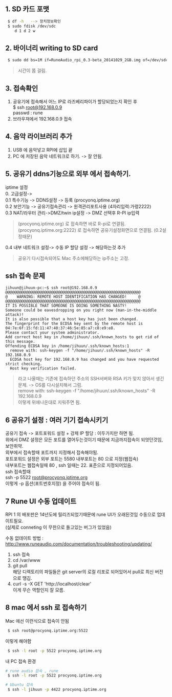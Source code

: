 
## 1. SD 카드 포맷  

````sh
 $ df -h   --> 장치정보확인
 $ sudo fdisk /dev/sdc
 	d 1 d 2 w
````

## 2. 바이너리 writing to SD card  
````sh
 $ sudo dd bs=1M if=RuneAudio_rpi_0.3-beta_20141029_2GB.img of=/dev/sdc
````
> 시간이 쫌 걸림.  


## 3. 접속확인  
1. 공유기에 접속해서 어느 IP로 라즈베리파이가 할당되었는지 확인 후  
$ ssh root@192.168.0.9  
passwd : rune  
2. 브라우져에서 192.168.0.9  접속  

## 4. 음악 라이브러리 추가  
1. USB 에 음악넣고 RPI에 삽입 끝  
2. PC 에 저장된 음악 네트워크로 하기. -> 잘 안됨.  

## 5. 공유기 ddns기능으로 외부 에서 접속하기.  
iptime 설정  
0. 고급설정->  
0.1 특수기능 -> DDNS설정 -> 등록  (procyonq.iptime.org)  
0.2 보안기능 -> 공유기접속관리 -> 원격관리포트사용 (4자리입력:가령2222)  
0.3 NAT/라우터 관리->DMZ/twin ip설정 -> DMZ 선택후 R-PI ip입력  
> (procyonq.iptime.org) 로 접속하면 바로 R-pi로 연결됨.  
> (procyonq.iptime.org:2222) 로 접속하면 공유기설정화면으로 연결됨. (0.2설정때문)  

0.4 내부 네트워크 설정-> 수동 IP 할당 설정 -> 해당하는것 추가  
> 공유기 다시접속되어도 Mac 주소에해당하는 ip주소는 고정.  


## ssh 접속 문제

````log
jihuun@jihuun-pc:~$ ssh root@192.168.0.9
@@@@@@@@@@@@@@@@@@@@@@@@@@@@@@@@@@@@@@@@@@@@@@@@@@@@@@@@@@@
@    WARNING: REMOTE HOST IDENTIFICATION HAS CHANGED!     @
@@@@@@@@@@@@@@@@@@@@@@@@@@@@@@@@@@@@@@@@@@@@@@@@@@@@@@@@@@@
IT IS POSSIBLE THAT SOMEONE IS DOING SOMETHING NASTY!
Someone could be eavesdropping on you right now (man-in-the-middle attack)!
It is also possible that a host key has just been changed.
The fingerprint for the ECDSA key sent by the remote host is
04:7e:6f:15:fd:11:47:40:37:46:5e:85:a7:c8:e9:e8.
Please contact your system administrator.
Add correct host key in /home/jihuun/.ssh/known_hosts to get rid of this message.
Offending ECDSA key in /home/jihuun/.ssh/known_hosts:1
  remove with: ssh-keygen -f "/home/jihuun/.ssh/known_hosts" -R 192.168.0.9
  ECDSA host key for 192.168.0.9 has changed and you have requested strict checking.
  Host key verification failed.
````
> 라고 나올때는 기존에 접속하던 주소의 SSH서버와 RSA 키가 맞지 않아서 생긴 문제.  -> OS를 다시설치해서 그럼.  
> remove with: ssh-keygen -f "/home/jihuun/.ssh/known_hosts" -R 192.168.0.9  
> 이렇게 위에나온대로 지워주면 됨.  


## 6 공유기 설정 : 여러 기기 접속시키기  
공유기 접속 -> 포트포워드 설정 + 강제 IP 할당 : 이두가지만 하면 됨.  
위에서 DMZ 설정은 모든 포트를 열어두는것이기 때문에 지금까지접속이 되엇던것임, 보안취약.  
외부에서 접속할때 포트까지 지정해서 접속해야됨.  
포트포워드 설정은 외부 포트는 5580 내부포트는 80 으로 지정(웹접속)  
내부포트는 웹접속일때 80 , ssh 일때는 22. 표준으로 지정되어있음.   
ssh 접속할때  
ssh -p 5522 root@procyonq.iptime.org  
이렇게 -p 옵션(포트번호지정) 을 주어야 접속이 됨.  


## 7 Rune UI 수동 업데이트  
RPI 1 의 배포판은 14년도에 릴리즈되었기때문에 rune UI가 오래된것임 수동으로 업데이트필요.  
(실제로 conneting 이 무한으로 돌고있는 버그가 있었음)  

수동 없데이트 방법 :  
http://www.runeaudio.com/documentation/troubleshooting/updating/

1) ssh 접속  
2) cd /var/www  
3) git pull  
	해당 디렉토리의 파일들은 git server의 로컬 리포로 되어있어서 pull로 최신 버전으로 땡김.  
4) curl -s -X GET 'http://localhost/clear'  
	이게 무슨 역할인지 잘 모름.  


## 8 mac 에서 ssh 로 접속하기

Mac 에선 이런식으로 접속이 안됨  
````bash
 $ ssh root@procyonq.iptime.org:5522

````

이렇게 해야함  
````bash
 $ ssh -l root -p 5522 procyonq.iptime.org

````

내 PC 접속 환경
````bash
# rune audio 접속 , rune
 $ ssh -l root -p 5522 procyonq.iptime.org

# Ubuntu 접속
 $ ssh -l jihuun -p 4422 procyonq.iptime.org

````

